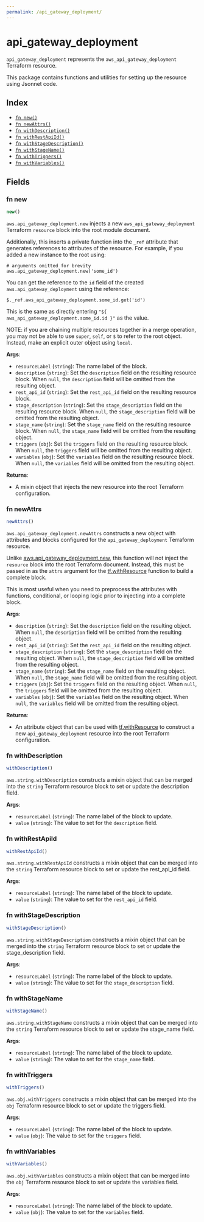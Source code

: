 ```yaml
---
permalink: /api_gateway_deployment/
---
```


# api_gateway_deployment

`api_gateway_deployment` represents the `aws_api_gateway_deployment` Terraform resource.



This package contains functions and utilities for setting up the resource using Jsonnet code.


## Index

* [`fn new()`](#fn-new)
* [`fn newAttrs()`](#fn-newattrs)
* [`fn withDescription()`](#fn-withdescription)
* [`fn withRestApiId()`](#fn-withrestapiid)
* [`fn withStageDescription()`](#fn-withstagedescription)
* [`fn withStageName()`](#fn-withstagename)
* [`fn withTriggers()`](#fn-withtriggers)
* [`fn withVariables()`](#fn-withvariables)

## Fields

### fn new

```ts
new()
```


`aws.api_gateway_deployment.new` injects a new `aws_api_gateway_deployment` Terraform `resource`
block into the root module document.

Additionally, this inserts a private function into the `_ref` attribute that generates references to attributes of the
resource. For example, if you added a new instance to the root using:

    # arguments omitted for brevity
    aws.api_gateway_deployment.new('some_id')

You can get the reference to the `id` field of the created `aws.api_gateway_deployment` using the reference:

    $._ref.aws_api_gateway_deployment.some_id.get('id')

This is the same as directly entering `"${ aws_api_gateway_deployment.some_id.id }"` as the value.

NOTE: if you are chaining multiple resources together in a merge operation, you may not be able to use `super`, `self`,
or `$` to refer to the root object. Instead, make an explicit outer object using `local`.

**Args**:
  - `resourceLabel` (`string`): The name label of the block.
  - `description` (`string`): Set the `description` field on the resulting resource block. When `null`, the `description` field will be omitted from the resulting object.
  - `rest_api_id` (`string`): Set the `rest_api_id` field on the resulting resource block.
  - `stage_description` (`string`): Set the `stage_description` field on the resulting resource block. When `null`, the `stage_description` field will be omitted from the resulting object.
  - `stage_name` (`string`): Set the `stage_name` field on the resulting resource block. When `null`, the `stage_name` field will be omitted from the resulting object.
  - `triggers` (`obj`): Set the `triggers` field on the resulting resource block. When `null`, the `triggers` field will be omitted from the resulting object.
  - `variables` (`obj`): Set the `variables` field on the resulting resource block. When `null`, the `variables` field will be omitted from the resulting object.

**Returns**:
- A mixin object that injects the new resource into the root Terraform configuration.


### fn newAttrs

```ts
newAttrs()
```


`aws.api_gateway_deployment.newAttrs` constructs a new object with attributes and blocks configured for the `api_gateway_deployment`
Terraform resource.

Unlike [aws.api_gateway_deployment.new](#fn-new), this function will not inject the `resource`
block into the root Terraform document. Instead, this must be passed in as the `attrs` argument for the
[tf.withResource](https://github.com/tf-libsonnet/core/tree/main/docs#fn-withresource) function to build a complete block.

This is most useful when you need to preprocess the attributes with functions, conditional, or looping logic prior to
injecting into a complete block.

**Args**:
  - `description` (`string`): Set the `description` field on the resulting object. When `null`, the `description` field will be omitted from the resulting object.
  - `rest_api_id` (`string`): Set the `rest_api_id` field on the resulting object.
  - `stage_description` (`string`): Set the `stage_description` field on the resulting object. When `null`, the `stage_description` field will be omitted from the resulting object.
  - `stage_name` (`string`): Set the `stage_name` field on the resulting object. When `null`, the `stage_name` field will be omitted from the resulting object.
  - `triggers` (`obj`): Set the `triggers` field on the resulting object. When `null`, the `triggers` field will be omitted from the resulting object.
  - `variables` (`obj`): Set the `variables` field on the resulting object. When `null`, the `variables` field will be omitted from the resulting object.

**Returns**:
  - An attribute object that can be used with [tf.withResource](https://github.com/tf-libsonnet/core/tree/main/docs#fn-withresource) to construct a new `api_gateway_deployment` resource into the root Terraform configuration.


### fn withDescription

```ts
withDescription()
```

`aws.string.withDescription` constructs a mixin object that can be merged into the `string`
Terraform resource block to set or update the description field.



**Args**:
  - `resourceLabel` (`string`): The name label of the block to update.
  - `value` (`string`): The value to set for the `description` field.


### fn withRestApiId

```ts
withRestApiId()
```

`aws.string.withRestApiId` constructs a mixin object that can be merged into the `string`
Terraform resource block to set or update the rest_api_id field.



**Args**:
  - `resourceLabel` (`string`): The name label of the block to update.
  - `value` (`string`): The value to set for the `rest_api_id` field.


### fn withStageDescription

```ts
withStageDescription()
```

`aws.string.withStageDescription` constructs a mixin object that can be merged into the `string`
Terraform resource block to set or update the stage_description field.



**Args**:
  - `resourceLabel` (`string`): The name label of the block to update.
  - `value` (`string`): The value to set for the `stage_description` field.


### fn withStageName

```ts
withStageName()
```

`aws.string.withStageName` constructs a mixin object that can be merged into the `string`
Terraform resource block to set or update the stage_name field.



**Args**:
  - `resourceLabel` (`string`): The name label of the block to update.
  - `value` (`string`): The value to set for the `stage_name` field.


### fn withTriggers

```ts
withTriggers()
```

`aws.obj.withTriggers` constructs a mixin object that can be merged into the `obj`
Terraform resource block to set or update the triggers field.



**Args**:
  - `resourceLabel` (`string`): The name label of the block to update.
  - `value` (`obj`): The value to set for the `triggers` field.


### fn withVariables

```ts
withVariables()
```

`aws.obj.withVariables` constructs a mixin object that can be merged into the `obj`
Terraform resource block to set or update the variables field.



**Args**:
  - `resourceLabel` (`string`): The name label of the block to update.
  - `value` (`obj`): The value to set for the `variables` field.
